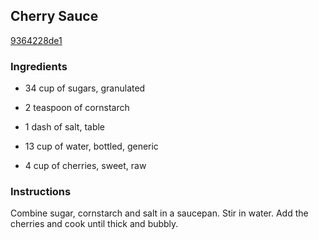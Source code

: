## Cherry Sauce

[9364228de1](http://www.food.com/recipe/cherry-sauce-15525)

### Ingredients

 - 34 cup of sugars, granulated

 - 2 teaspoon of cornstarch

 - 1 dash of salt, table

 - 13 cup of water, bottled, generic

 - 4 cup of cherries, sweet, raw

### Instructions

Combine sugar, cornstarch and salt in a saucepan. Stir in water. Add the cherries and cook until thick and bubbly.